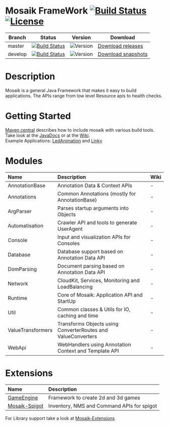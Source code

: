 # Mosaik FrameWork [![Build Status](https://maven-badges.herokuapp.com/maven-central/io.github.splotycode.mosaik/Mosaik-Framework/badge.svg?style=flat-square)](https://maven-badges.herokuapp.com/maven-central/io.github.splotycode.mosaik/Mosaik-Framework) [![License](https://img.shields.io/badge/License-EPL%202.0-blue.svg?style=flat-square)](https://github.com/SplotyCode/Mosaik-Framework/blob/master/LICENSE)
| Branch        | Status        | Version | Download |
| ------------- | ------------- | --------| ---------|
| master        | [![Build Status](https://img.shields.io/travis/SplotyCode/Mosaik-Framework/master.svg?&style=flat-square)](https://travis-ci.org/SplotyCode/Mosaik-Framework)|![Version](https://img.shields.io/nexus/r/https/oss.sonatype.org/io.github.splotycode.mosaik/Mosaik-Framework.svg?style=flat-square)|[Download releases](https://github.com/SplotyCode/Mosaik-Framework/releases)|
| develop       | [![Build Status](https://img.shields.io/travis/SplotyCode/Mosaik-Framework/develop.svg?style=flat-square)](https://travis-ci.org/SplotyCode/Mosaik-Framework)|![Version](https://img.shields.io/nexus/s/https/oss.sonatype.org/io.github.splotycode.mosaik/Mosaik-Framework.svg?style=flat-square)|[Download snapshots](https://oss.sonatype.org/content/repositories/snapshots/io.github.splotycode.mosaik/Mosaik-Framework/)|

# Description
Mosaik is a general Java Framework that makes it easy to build
applications. The APIs range from low level Resource apis to health
checks.

# Getting Started
[Maven central](https://search.maven.org/artifact/io.github.splotycode.mosaik/Mosaik-Framework) describes how to include mosaik with various build tools.
Take look at the [JavaDocs](https://splotycode.github.io/Mosaik-Framework/) or at the [Wiki](https://github.com/SplotyCode/Mosaik-Framework/wiki)<!-- @IGNORE PREVIOUS: link -->.<br>
Example Applications: [LedAnimation](https://github.com/SplotyCode/LedAnimation) and [Linky](https://github.com/SplotyCode/Linky)

# Modules
| Name              | Description                                                  | Wiki |
|:------------------|:-------------------------------------------------------------|:-----|
| AnnotationBase    | Annotation Data & Context APIs                               | -    |
| Annotations       | Common Annotations (mostly for AnnotationBase)               | -    |
| ArgParser         | Parses startup arguments into Objects                        | -    |
| Automatisation    | Crawler API and tools to generate UserAgent                  | -    |
| Console           | Input and visualization APIs for Consoles                    | -    |
| Database          | Database support based on Annotation Data API                | -    |
| DomParsing        | Document parsing based on Annotation Data API                | -    |
| Network           | CloudKit, Services, Monitoring and LoadBalancing             | -    |
| Runtime           | Core of Mosaik: Application API and StartUp                  | -    |
| Util              | Common classes & Utils for IO, caching and time              | -    |
| ValueTransformers | Transforms Objects using ConverterRoutes and ValueConverters | -    |
| WebApi            | WebHandlers using Annotation Context and Template API        | -    |

# Extensions
| Name                                                                                             | Description                                |
|:-------------------------------------------------------------------------------------------------|:-------------------------------------------|
| [GameEngine](https://github.com/SplotyCode/GameEngine)                                           | Framework to create 2d and 3d games        |
| [Mosaik-Spigot](https://github.com/SplotyCode/Mosaik-Spigot)                                     | Inventory, NMS and Command APIs for spigot |
For Library support take a look at [Mosaik-Extensions](https://github.com/SplotyCode/Mosaik-Extensions)
